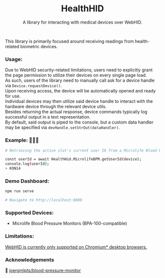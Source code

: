<h1 align="center">HealthHID</h1>
<p align="center">A library for interacting with medical devices over WebHID.</p>
<br />

This library is primarily focused around receiving readings from health-related biometric devices.

### Usage:
Due to WebHID security-related limitations, users need to explicitly grant the page permission to utilize their devices on every single page load.<br />
As such, users of the library need to manually call ask for a device handle via `Device.requestDevice()`.<br />
Upon receiving access, the device will be automatically opened and ready for use.<br />
Individual devices may then utilize said device handle to interact with the hardware device through the relevant device utils.<br />
Besides returning the actual response, device commands typically log successful output in a text representation.<br />
By default, said output is piped to the console, but a custom data handler may be specified via `devHandle.setStrOut(dataHandler)`.

### Example: 👨🏻‍🔬
``` bash
# Retrieving the active slot's current user ID from a Microlife Blood Pressure Monitor

const userId = await HealthHid.MicrolifeBPM.getUserId(device);
console.log(userId);
> KON14
```

### Demo Dashboard:
``` bash
npm run serve

# Navigate to http://localhost:8080
```

### Supported Devices:
- Microlife Blood Pressure Monitors (BPA-100-compatible)

### Limitations:
[WebHID is currently only supported on Chromium* desktop browsers.](https://caniuse.com/webhid)

### Acknowledgements
🐍 [joergmlpts/blood-pressure-monitor](https://github.com/joergmlpts/blood-pressure-monitor)
